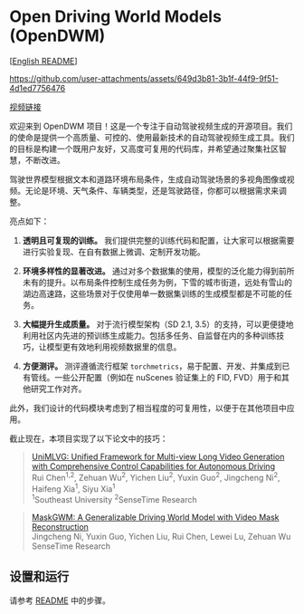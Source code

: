 # Open Driving World Models (OpenDWM)

[[English README](README.md)]

https://github.com/user-attachments/assets/649d3b81-3b1f-44f9-9f51-4d1ed7756476

[视频链接](https://youtu.be/j9RRj-xzOA4)

欢迎来到 OpenDWM 项目！这是一个专注于自动驾驶视频生成的开源项目。我们的使命是提供一个高质量、可控的、使用最新技术的自动驾驶视频生成工具。我们的目标是构建一个既用户友好，又高度可复用的代码库，并希望通过聚集社区智慧，不断改进。

驾驶世界模型根据文本和道路环境布局条件，生成自动驾驶场景的多视角图像或视频。无论是环境、天气条件、车辆类型，还是驾驶路径，你都可以根据需求来调整。

亮点如下：

1. **透明且可复现的训练。** 我们提供完整的训练代码和配置，让大家可以根据需要进行实验复现、在自有数据上微调、定制开发功能。

2. **环境多样性的显著改进。** 通过对多个数据集的使用，模型的泛化能力得到前所未有的提升。以布局条件控制生成任务为例，下雪的城市街道，远处有雪山的湖边高速路，这些场景对于仅使用单一数据集训练的生成模型都是不可能的任务。

3. **大幅提升生成质量。** 对于流行模型架构（SD 2.1, 3.5）的支持，可以更便捷地利用社区内先进的预训练生成能力。包括多任务、自监督在内的多种训练技巧，让模型更有效地利用视频数据里的信息。

4. **方便测评。** 测评遵循流行框架 `torchmetrics`，易于配置、开发、并集成到已有管线。一些公开配置（例如在 nuScenes 验证集上的 FID, FVD）用于和其他研究工作对齐。

此外，我们设计的代码模块考虑到了相当程度的可复用性，以便于在其他项目中应用。

截止现在，本项目实现了以下论文中的技巧：

> [UniMLVG: Unified Framework for Multi-view Long Video Generation with Comprehensive Control Capabilities for Autonomous Driving](https://sensetime-fvg.github.io/UniMLVG)<br>
> Rui Chen<sup>1,2</sup>, Zehuan Wu<sup>2</sup>, Yichen Liu<sup>2</sup>, Yuxin Guo<sup>2</sup>, Jingcheng Ni<sup>2</sup>, Haifeng Xia<sup>1</sup>, Siyu Xia<sup>1</sup><br>
> <sup>1</sup>Southeast University <sup>2</sup>SenseTime Research

> [MaskGWM: A Generalizable Driving World Model with Video Mask Reconstruction](https://sensetime-fvg.github.io/MaskGWM)<br>
> Jingcheng Ni, Yuxin Guo, Yichen Liu, Rui Chen, Lewei Lu, Zehuan Wu<br>
> SenseTime Research

## 设置和运行

请参考 [README](README.md#setup) 中的步骤。
